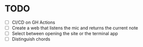 # TODO

- [ ] CI/CD on GH Actions
- [ ] Create a web that listens the mic and returns the current note
- [ ] Select between opening the site or the terminal app
- [ ] Distinguish chords
